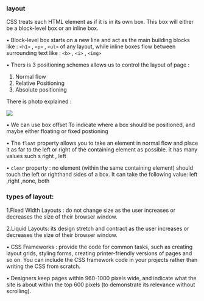### layout
CSS treats each HTML element as if it is in its own box. This box will either be a block-level
box or an inline box.

• Block-level box starts on a new line and act as the main building blocks like  : `<h1>` , `<p>` , `<ul>`
of any layout, while inline boxes flow between surrounding text like : `<b>` , `<i>` , `<img>`

• Thers is 3 positioning schemes allows us to control the layout of page :
1. Normal flow
2. Relative Positioning
3. Absolute positioning

There is photo explained :

![](https://i.ibb.co/w7RVyfZ/111.png)

• We can use box offset To indicate where a box should be positioned, and maybe either floating or fixed postioning

• The `float` property allows you to take an element in normal flow and place it as far to the left or right of the containing
element as possible. it has many values such s right , left 

• `clear` property : no element (within the same containing element) should touch the left or righthand sides of a box. It can take
 the following value: left ,right ,none, both

### types of layout:

1.Fixed Width Layouts : do not change size as the user increases or decreases the size of their browser window.

2.Liquid Layouts: its design stretch and contract as the user increases or decreases the size of their browser window.


• CSS Frameworks : provide  the code for common tasks, such as creating layout grids, styling forms, creating
printer-friendly versions of pages and so on. You can include the CSS framework code in your projects rather than writing the CSS from scratch.

• Designers keep pages within 960-1000 pixels wide, and indicate what the site is about within the top 600 pixels (to demonstrate its relevance without scrolling).













